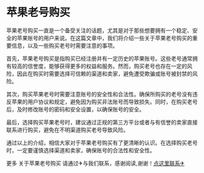 # 苹果老号购买

苹果老号购买一直是一个备受关注的话题，尤其是对于那些想要拥有一个稳定、安全的苹果账号的用户来说。在这篇文章中，我们将介绍一些关于苹果老号购买的重要信息，以及一些购买老号时需要注意的事项。

首先，苹果老号购买是指购买已经注册并有一定历史的苹果账号。这些老号通常拥有较高的信誉度，能够获得更多的权益和服务。然而，购买老号也存在一定的风险，因此在购买时需要选择可信赖的渠道和卖家，避免遭受欺骗或账号被封禁的风险。

其次，购买苹果老号时需要注意账号的安全性和合法性。确保所购买的老号没有违反苹果的用户协议和规定，避免因为购买非法账号而导致损失。同时，在购买老号后，及时修改账号的密码和安全设置，以确保账号的安全。

最后，选择购买苹果老号时，建议通过正规的第三方平台或者与有信誉的卖家直接联系进行购买，避免在不明渠道购买老号导致风险。

通过以上的介绍，相信大家对于苹果老号购买有了更清晰的认识。在选择购买老号时，一定要谨慎选择渠道和卖家，确保账号的合法性和安全性。

更多 关于苹果老号购买 请通过✈与我们联系，感谢阅读,谢谢！[点这里联系✈](https://d.k02.cc)